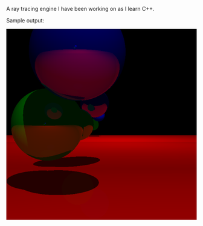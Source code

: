 A ray tracing engine I have been working on as I learn C++.

Sample output:

![Sample output](sample.png)
